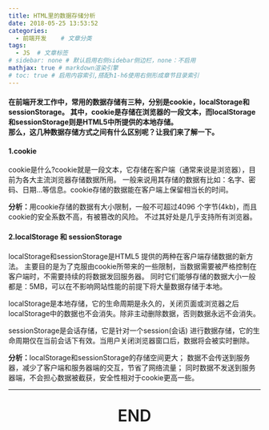 ```yaml
---
title: HTML里的数据存储分析
date: 2018-05-25 13:53:52
categories:
  - 前端开发	# 文章分类
tags:
  - JS	# 文章标签
# sidebar: none # 默认启用右侧sidebar侧边栏，none：不启用
mathjax: true # markdown渲染引擎
# toc: true # 启用内容索引,搭配h1-h6使用右侧形成章节目录索引
---
```

<h4 style="margin-bottom:0px;">
	在前端开发工作中，常用的数据存储有三种，分别是cookie，localStorage和sessionStorage。
	其中，cookie是存储在浏览器的一段文本，而localStorage和sessionStorage则是HTML5中所提供的本地存储。
</h4>

<h4 style="margin-top:0px;">
	那么，这几种数据存储方式之间有什么区别呢？让我们来了解一下。
</h4>

<h4>
	1.cookie
</h4>

<p>
	cookie是什么?cookie就是一段文本，它存储在客户端（通常来说是浏览器），目前为各大主流浏览器存储数据所用。
	一般来说用其存储的数据有比如：名字、密码、日期...等信息。cookie存储的数据能在客户端上保留相当长的时间。
</p>

<p>
	<b>分析：</b>用cookie存储的数据有大小限制，一般不可超过4096 个字节(4kb)，而且cookie的安全系数不高，有被篡改的风险。
	不过其好处是几乎支持所有浏览器。
</p>

<h4>
	2.localStorage 和 sessionStorage
</h4>

<div class="passages"><!--passages：段落专用div类标签-->
<p>
	localStorage和sessionStorage是HTML5 提供的两种在客户端存储数据的新方法。
	主要目的是为了克服由cookie所带来的一些限制，当数据需要被严格控制在客户端时，不需要持续的将数据发回服务器。
	同时它们能够存储的数据大小一般都是：5MB，可以在不影响网站性能的前提下将大量数据存储于本地。
</p>

<p>
	localStorage是本地存储，它的生命周期是永久的，关闭页面或浏览器之后localStorage中的数据也不会消失。除非主动删除数据，否则数据永远不会消失。
</p>

<p>
	sessionStorage是会话存储，它是针对一个session(会话) 进行数据存储，它的生命周期仅在当前会话下有效。当用户关闭浏览器窗口后，数据将会被实时删除。
</p>
</div>


<p>
	<b>分析：</b>localStorage和sessionStorage的存储空间更大；
	数据不会传送到服务器，减少了客户端和服务器端的交互，节省了网络流量；
	同时数据不发送到服务器端，不会担心数据被截获，安全性相对于cookie更高一些。
</p>



------------------

<p style="font-size: 2rem;font-weight:600;text-align:center;">
	END
</p>
